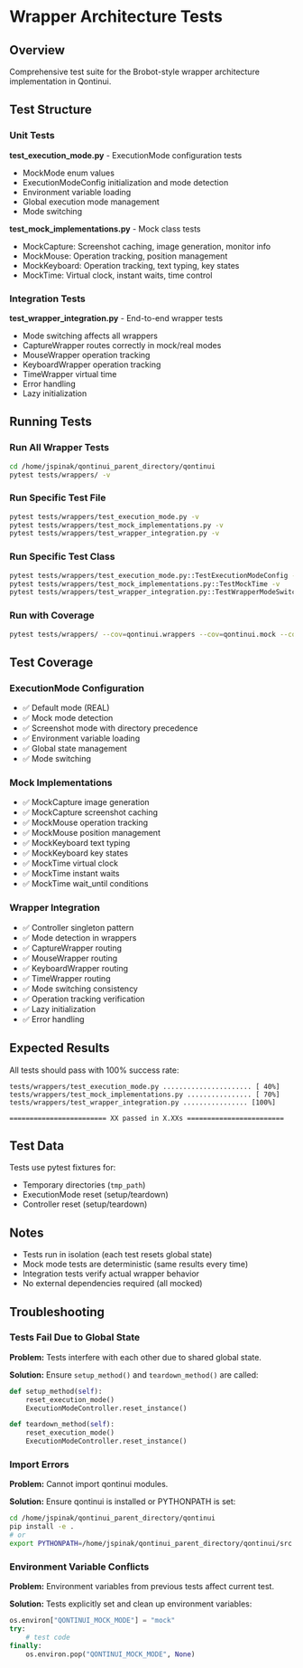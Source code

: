 # Wrapper Architecture Tests

## Overview

Comprehensive test suite for the Brobot-style wrapper architecture implementation in Qontinui.

## Test Structure

### Unit Tests

**test_execution_mode.py** - ExecutionMode configuration tests
- MockMode enum values
- ExecutionModeConfig initialization and mode detection
- Environment variable loading
- Global execution mode management
- Mode switching

**test_mock_implementations.py** - Mock class tests
- MockCapture: Screenshot caching, image generation, monitor info
- MockMouse: Operation tracking, position management
- MockKeyboard: Operation tracking, text typing, key states
- MockTime: Virtual clock, instant waits, time control

### Integration Tests

**test_wrapper_integration.py** - End-to-end wrapper tests
- Mode switching affects all wrappers
- CaptureWrapper routes correctly in mock/real modes
- MouseWrapper operation tracking
- KeyboardWrapper operation tracking
- TimeWrapper virtual time
- Error handling
- Lazy initialization

## Running Tests

### Run All Wrapper Tests

```bash
cd /home/jspinak/qontinui_parent_directory/qontinui
pytest tests/wrappers/ -v
```

### Run Specific Test File

```bash
pytest tests/wrappers/test_execution_mode.py -v
pytest tests/wrappers/test_mock_implementations.py -v
pytest tests/wrappers/test_wrapper_integration.py -v
```

### Run Specific Test Class

```bash
pytest tests/wrappers/test_execution_mode.py::TestExecutionModeConfig -v
pytest tests/wrappers/test_mock_implementations.py::TestMockTime -v
pytest tests/wrappers/test_wrapper_integration.py::TestWrapperModeSwitch -v
```

### Run with Coverage

```bash
pytest tests/wrappers/ --cov=qontinui.wrappers --cov=qontinui.mock --cov=qontinui.config.execution_mode --cov-report=html
```

## Test Coverage

### ExecutionMode Configuration
- ✅ Default mode (REAL)
- ✅ Mock mode detection
- ✅ Screenshot mode with directory precedence
- ✅ Environment variable loading
- ✅ Global state management
- ✅ Mode switching

### Mock Implementations
- ✅ MockCapture image generation
- ✅ MockCapture screenshot caching
- ✅ MockMouse operation tracking
- ✅ MockMouse position management
- ✅ MockKeyboard text typing
- ✅ MockKeyboard key states
- ✅ MockTime virtual clock
- ✅ MockTime instant waits
- ✅ MockTime wait_until conditions

### Wrapper Integration
- ✅ Controller singleton pattern
- ✅ Mode detection in wrappers
- ✅ CaptureWrapper routing
- ✅ MouseWrapper routing
- ✅ KeyboardWrapper routing
- ✅ TimeWrapper routing
- ✅ Mode switching consistency
- ✅ Operation tracking verification
- ✅ Lazy initialization
- ✅ Error handling

## Expected Results

All tests should pass with 100% success rate:

```
tests/wrappers/test_execution_mode.py ...................... [ 40%]
tests/wrappers/test_mock_implementations.py ................ [ 70%]
tests/wrappers/test_wrapper_integration.py ................ [100%]

======================== XX passed in X.XXs ========================
```

## Test Data

Tests use pytest fixtures for:
- Temporary directories (`tmp_path`)
- ExecutionMode reset (setup/teardown)
- Controller reset (setup/teardown)

## Notes

- Tests run in isolation (each test resets global state)
- Mock mode tests are deterministic (same results every time)
- Integration tests verify actual wrapper behavior
- No external dependencies required (all mocked)

## Troubleshooting

### Tests Fail Due to Global State

**Problem:** Tests interfere with each other due to shared global state.

**Solution:** Ensure `setup_method()` and `teardown_method()` are called:
```python
def setup_method(self):
    reset_execution_mode()
    ExecutionModeController.reset_instance()

def teardown_method(self):
    reset_execution_mode()
    ExecutionModeController.reset_instance()
```

### Import Errors

**Problem:** Cannot import qontinui modules.

**Solution:** Ensure qontinui is installed or PYTHONPATH is set:
```bash
cd /home/jspinak/qontinui_parent_directory/qontinui
pip install -e .
# or
export PYTHONPATH=/home/jspinak/qontinui_parent_directory/qontinui/src:$PYTHONPATH
```

### Environment Variable Conflicts

**Problem:** Environment variables from previous tests affect current test.

**Solution:** Tests explicitly set and clean up environment variables:
```python
os.environ["QONTINUI_MOCK_MODE"] = "mock"
try:
    # test code
finally:
    os.environ.pop("QONTINUI_MOCK_MODE", None)
```
